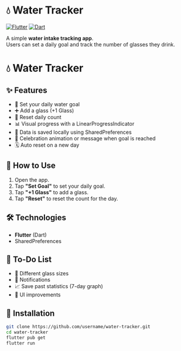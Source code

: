# 💧 Water Tracker

[![Flutter](https://img.shields.io/badge/Flutter-02569B?style=for-the-badge&logo=flutter&logoColor=white)](https://flutter.dev/)
[![Dart](https://img.shields.io/badge/Dart-0175C2?style=for-the-badge&logo=dart&logoColor=white)](https://dart.dev/)


A simple **water intake tracking app**.  
Users can set a daily goal and track the number of glasses they drink.
# 💧 Water Tracker

## ✨ Features

- 🎯 Set your daily water goal
- ➕ Add a glass (+1 Glass)
- 🔄 Reset daily count
- 📊 Visual progress with a LinearProgressIndicator
- 💾 Data is saved locally using SharedPreferences
- 🎉 Celebration animation or message when goal is reached
- 🗓 Auto reset on a new day

## 📝 How to Use

1. Open the app.  
2. Tap **"Set Goal"** to set your daily goal.  
3. Tap **"+1 Glass"** to add a glass.  
4. Tap **"Reset"** to reset the count for the day.

## 🛠 Technologies

- **Flutter** (Dart)  
- SharedPreferences

## 📌 To-Do List

- 🥤 Different glass sizes
- 🔔 Notifications
- 📈 Save past statistics (7-day graph)
- 🎨 UI improvements

## 🚀 Installation

```bash
git clone https://github.com/username/water-tracker.git
cd water-tracker
flutter pub get
flutter run
